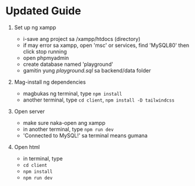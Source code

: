 # Updated Guide

1. Set up ng xampp
    - i-save ang project sa /xampp/htdocs (directory)
    - if may error sa xampp, open 'msc' or services, find 'MySQL80' then click stop running
    - open phpmyadmin
    - create database named 'playground'
    - gamitin yung *playground.sql* sa backend/data folder

2. Mag-install ng dependencies
    - magbukas ng terminal, type ` npm install `
    - another terminal, type ` cd client `, ` npm install -D tailwindcss `

3. Open server
    - make sure naka-open ang xampp
    - in another terminal, type ` npm run dev `
    - 'Connected to MySQL!' sa terminal means gumana

4. Open html
    - in terminal, type 
    - ` cd client `
    - ` npm install `
    - ` npm run dev `
